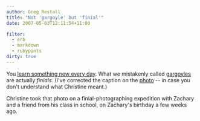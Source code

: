 ```yaml
---
author: Greg Restall
title: "Not 'gargoyle' but 'finial'"
date: 2007-05-03T12:11:54+11:00

filter:
  - erb
  - markdown
  - rubypants
dirty: true
---
```


You [learn something new every day](http://consequently.org/news/2007/05/03/logic_job_at_auckland/#c24290).  What we mistakenly called [gargoyles](http://consequently.org/phonecam/Dragon%20finial,%20Brunswick%20West,%20shot%20taken%20April%2011,%202007.jpg) are actually _finials_. (I've corrected the caption on the [photo](http://consequently.org/phonecam/Dragon%20finial,%20Brunswick%20West,%20shot%20taken%20April%2011,%202007.jpg) -- in case you don't understand what Christine meant.)

Christine took that photo on a finial-photographing expedition with Zachary and a friend from his class in school, on Zachary's birthday a few weeks ago.